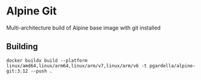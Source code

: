 # Alpine Git

Multi-architecture build of Alpine base image with git installed

## Building

`docker buildx build --platform linux/amd64,linux/arm64,linux/arm/v7,linux/arm/v6 -t pgardella/alpine-git:3.12 --push .`
